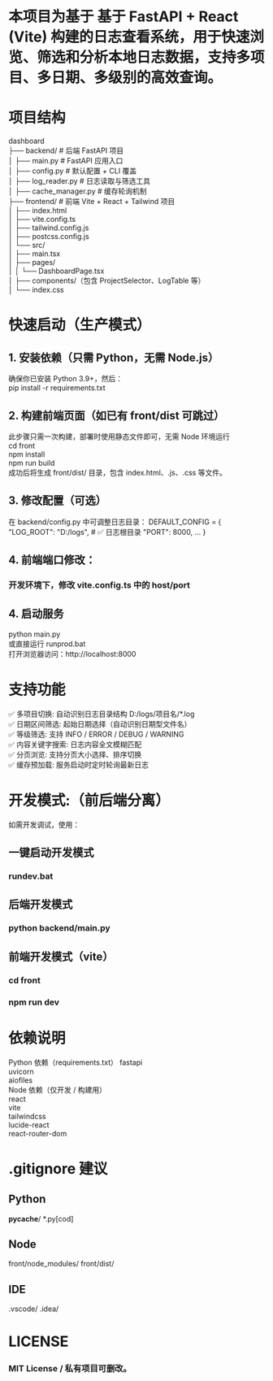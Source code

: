# 本项目为基于 基于 FastAPI + React (Vite) 构建的日志查看系统，用于快速浏览、筛选和分析本地日志数据，支持多项目、多日期、多级别的高效查询。


# 项目结构
dashboard  
├── backend/             # 后端 FastAPI 项目  
│   ├── main.py          # FastAPI 应用入口  
│   ├── config.py        # 默认配置 + CLI 覆盖  
│   ├── log_reader.py    # 日志读取与筛选工具  
│   ├── cache_manager.py # 缓存轮询机制  
├── frontend/            # 前端 Vite + React + Tailwind 项目  
│   ├── index.html  
│   ├── vite.config.ts  
│   ├── tailwind.config.js  
│   ├── postcss.config.js  
│   └── src/  
│       ├── main.tsx  
│       ├── pages/  
│       │   └── DashboardPage.tsx  
│       ├── components/（包含 ProjectSelector、LogTable 等）  
│       └── index.css  

# 快速启动（生产模式）
## 1. 安装依赖（只需 Python，无需 Node.js）
确保你已安装 Python 3.9+，然后：  
pip install -r requirements.txt
## 2. 构建前端页面（如已有 front/dist 可跳过）
此步骤只需一次构建，部署时使用静态文件即可，无需 Node 环境运行  
cd front  
npm install  
npm run build  
成功后将生成 front/dist/ 目录，包含 index.html、.js、.css 等文件。
## 3. 修改配置（可选）
在 backend/config.py 中可调整日志目录：
DEFAULT_CONFIG = {
    "LOG_ROOT": "D:/logs",  # ✅ 日志根目录
    "PORT": 8000,
    ...
}  
## 4. 前端端口修改：
### 开发环境下，修改 vite.config.ts 中的 host/port


## 4. 启动服务
python main.py  
或直接运行 runprod.bat  
打开浏览器访问：http://localhost:8000


# 支持功能

✅ 多项目切换: 自动识别日志目录结构 D:/logs/项目名/*.log  
✅ 日期区间筛选: 起始日期选择（自动识别日期型文件名）  
✅ 等级筛选: 支持 INFO / ERROR / DEBUG / WARNING  
✅ 内容关键字搜索: 日志内容全文模糊匹配  
✅ 分页浏览: 支持分页大小选择、排序切换  
✅ 缓存预加载: 服务启动时定时轮询最新日志  


# 开发模式:（前后端分离）
如需开发调试，使用：

## 一键启动开发模式
### rundev.bat

## 后端开发模式
### python backend/main.py

## 前端开发模式（vite）
### cd front
### npm run dev

# 依赖说明
Python 依赖（requirements.txt）
fastapi  
uvicorn  
aiofiles  
Node 依赖（仅开发 / 构建用）  
react  
vite  
tailwindcss  
lucide-react  
react-router-dom  

# .gitignore 建议
## Python
__pycache__/
*.py[cod]
## Node
front/node_modules/
front/dist/
## IDE
.vscode/
.idea/

# LICENSE
### MIT License / 私有项目可删改。